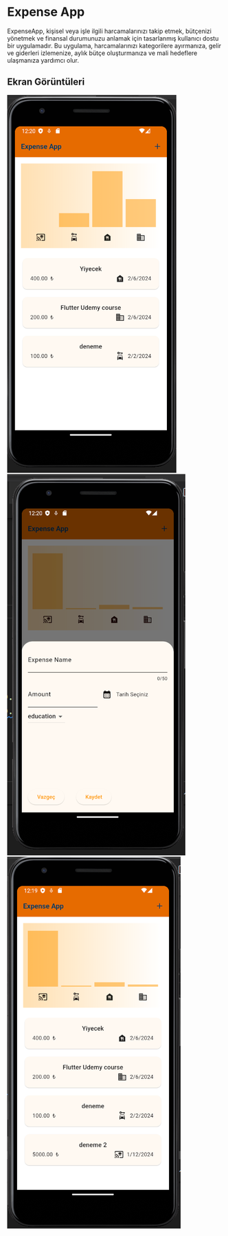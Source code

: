# Expense App

ExpenseApp, kişisel veya işle ilgili harcamalarınızı takip etmek,
bütçenizi yönetmek ve finansal durumunuzu anlamak için tasarlanmış kullanıcı dostu bir uygulamadır. 
Bu uygulama, harcamalarınızı kategorilere ayırmanıza, gelir ve giderleri izlemenize, aylık bütçe oluşturmanıza ve mali hedeflere ulaşmanıza yardımcı olur.

## Ekran Görüntüleri

![Ekran Görüntüsü 1](https://github.com/ozcann159/Tobeto-Flutter-1a-Projects/blob/master/expenseapp/Ekran%20g%C3%B6r%C3%BCnt%C3%BCs%C3%BC%202024-02-06%20002028.png?raw=true)
![Ekran Görüntüsü 2](https://github.com/ozcann159/Tobeto-Flutter-1a-Projects/blob/master/expenseapp/Ekran%20g%C3%B6r%C3%BCnt%C3%BCs%C3%BC%202024-02-06%20002006.png?raw=true)
![Ekran Görüntüsü 3](https://github.com/ozcann159/Tobeto-Flutter-1a-Projects/blob/master/expenseapp/Ekran%20g%C3%B6r%C3%BCnt%C3%BCs%C3%BC%202024-02-06%20001952.png?raw=true)
